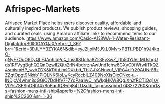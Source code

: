 # Afrispec-Markets
 Afrispec Market Place helps users discover quality, affordable, and culturally inspired products. We publish product reviews, shopping guides, and curated deals, using Amazon affiliate links to recommend items to our audience.
https://www.amazon.com/Casio-A158WA-1-Water-Resistant-Digital/dp/B000GAYQJ0/ref=sr_1_36?brr=1&crid=3DJLYY3ZYKA6N&dib=eyJ2IjoiMSJ9.L0MvrxPBTf_PBD1h9J4kqO-gNyF7OuO9DyQLFJAohIqPcQ_lhs0I8Ucha8Z53Ey3wZ_j1b50YUeLMUshgUds1RFVygBgHQ2QnOzwII2Qtn2rlN4bdrrznAwUnd1chw6GXyCDfWtwIiTkQZ4smismHP_wvAZDXSkTdhLm0DXkbd_TbICJXCNnvo1_VjRG4dYr29AUNr55zZZqtOpgt9Nkhb1PlQLNK6IoLwKcyRccbiLZ40DNoXisOixCNxc-u_-lNDjcV4whmBdGGiO7DdHfy7F7YoPaa1wC_mWkgHKW8Qg.Xh2fRCTiQg1sVV0Ys7SESpONh14x8oEqrJQ8vmj84LU&dib_tag=se&qid=1748372260&rd=1&s=fashion-mens-intl-ship&sprefix=%2Cfashion-mens-intl-ship%2C2601&sr=1-36
